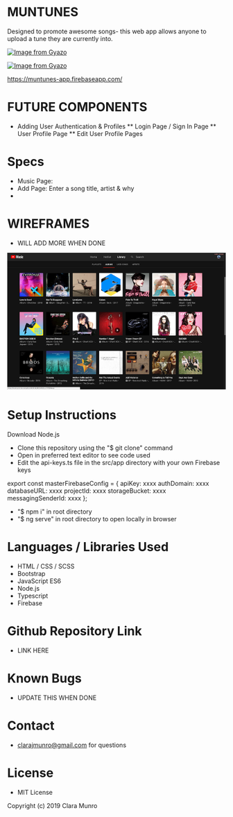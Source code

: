 # MUNTUNES

Designed to promote awesome songs- this web app allows anyone to upload a tune they are currently into.

[![Image from Gyazo](https://i.gyazo.com/145930793078ac699f67f01e65455016.gif)](https://gyazo.com/145930793078ac699f67f01e65455016)


<a href="https://gyazo.com/145930793078ac699f67f01e65455016"><img src="https://i.gyazo.com/145930793078ac699f67f01e65455016.gif" alt="Image from Gyazo" width="960"/></a>


https://muntunes-app.firebaseapp.com/

# FUTURE COMPONENTS
* Adding User Authentication & Profiles
  ** Login Page / Sign In Page
  ** User Profile Page
  ** Edit User Profile Pages

# Specs
* Music Page: 
* Add Page: Enter a song title, artist & why
* 

# WIREFRAMES
* WILL ADD MORE WHEN DONE

![Screenshot](/wireframe-images/inspo.png)

# Setup Instructions

Download Node.js

* Clone this repository using the "$ git clone" command
* Open in preferred text editor to see code used
* Edit the api-keys.ts file in the src/app directory with your own Firebase keys

export const masterFirebaseConfig = {
    apiKey: xxxx
    authDomain: xxxx
    databaseURL: xxxx
    projectId: xxxx
    storageBucket: xxxx
    messagingSenderId: xxxx
  };

*  "$ npm i" in root directory
*  "$ ng serve" in root directory to open locally in browser

# Languages / Libraries Used
* HTML / CSS / SCSS
* Bootstrap
* JavaScript ES6
* Node.js
* Typescript
* Firebase

# Github Repository Link
* LINK HERE

# Known Bugs
* UPDATE THIS WHEN DONE

# Contact
* clarajmunro@gmail.com for questions

# License
* MIT License

Copyright (c) 2019 Clara Munro
